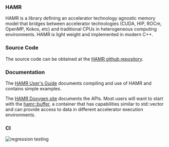 ### HAMR
HAMR is a library defining an accelerator technology agnostic memory model that
bridges between accelerator technologies (CUDA, HIP, ROCm, OpenMP, Kokos, etc)
and traditional CPUs in heterogeneous computing environments.  HAMR is light
weight and implemented in modern C++.

### Source Code
The source code can be obtained at the [HAMR github repository](https://github.com/LBL-EESA/HAMR).

### Documentation
The [HAMR User's Guide](https://hamr.readthedocs.io/en/latest/) documents
compiling and use of HAMR and contains simple examples.

The [HAMR Doxygen site](doxygen/index.html) documents the APIs. Most users will
want to start with the [hamr::buffer](doxygen/classhamr_1_1buffer.html), a
container that has capabilities similar to std::vector and can provide access
to data in different accelerator execution environments.

### CI
![regression testing](https://github.com/LBL-EESA/hamr/actions/workflows/develop.yml/badge.svg)
